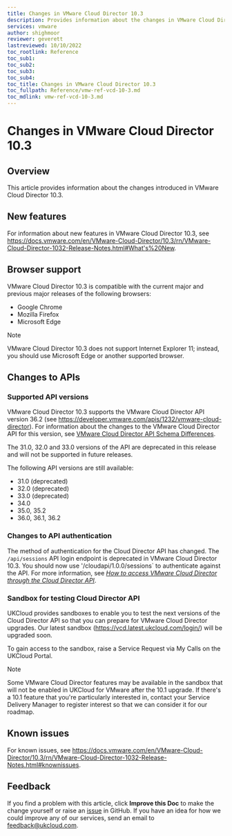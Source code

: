 ```yaml
---
title: Changes in VMware Cloud Director 10.3
description: Provides information about the changes in VMware Cloud Director 10.3
services: vmware
author: shighmoor
reviewer: geverett
lastreviewed: 10/10/2022
toc_rootlink: Reference
toc_sub1: 
toc_sub2:
toc_sub3:
toc_sub4:
toc_title: Changes in VMware Cloud Director 10.3
toc_fullpath: Reference/vmw-ref-vcd-10-3.md
toc_mdlink: vmw-ref-vcd-10-3.md
---
```


# Changes in VMware Cloud Director 10.3

## Overview

This article provides information about the changes introduced in VMware Cloud Director 10.3.

## New features

For information about new features in VMware Cloud Director 10.3, see <https://docs.vmware.com/en/VMware-Cloud-Director/10.3/rn/VMware-Cloud-Director-1032-Release-Notes.html#What's%20New>.

## Browser support

VMware Cloud Director 10.3 is compatible with the current major and previous major releases of the following browsers:

- Google Chrome
- Mozilla Firefox
- Microsoft Edge

> [!NOTE]
> VMware Cloud Director 10.3 does not support Internet Explorer 11; instead, you should use Microsoft Edge or another supported browser.

## Changes to APIs

### Supported API versions

VMware Cloud Director 10.3 supports the VMware Cloud Director API version 36.2 (see <https://developer.vmware.com/apis/1232/vmware-cloud-director>). For information about the changes to the VMware Cloud Director API for this version, see [VMware Cloud Director API Schema Differences](https://developer.vmware.com/apis/1232/vmware-cloud-director/doc/diff/index.html).

The 31.0, 32.0 and 33.0 versions of the API are deprecated in this release and will not be supported in future releases.

The following API versions are still available:

- 31.0 (deprecated)
- 32.0 (deprecated)
- 33.0 (deprecated)
- 34.0
- 35.0, 35.2
- 36.0, 36.1, 36.2

### Changes to API authentication

The method of authentication for the Cloud Director API has changed. The `/api/sessions` API login endpoint is deprecated in VMware Cloud Director 10.3. You should now use '/cloudapi/1.0.0/sessions` to authenticate against the API. For more information, see [*How to access VMware Cloud Director through the Cloud Director API*](vmw-how-access-vcloud-api.md).

### Sandbox for testing Cloud Director API

UKCloud provides sandboxes to enable you to test the next versions of the Cloud Director API so that you can prepare for VMware Cloud Director upgrades. Our latest sandbox (<https://vcd.latest.ukcloud.com/login/>) will be upgraded soon.

To gain access to the sandbox, raise a Service Request via My Calls on the UKCloud Portal.

> [!NOTE]
> Some VMware Cloud Director features may be available in the sandbox that will not be enabled in UKCloud for VMware after the 10.1 upgrade. If there's a 10.1 feature that you're particularly interested in, contact your Service Delivery Manager to register interest so that we can consider it for our roadmap.

## Known issues

For known issues, see <https://docs.vmware.com/en/VMware-Cloud-Director/10.3/rn/VMware-Cloud-Director-1032-Release-Notes.html#knownissues>.

## Feedback

If you find a problem with this article, click **Improve this Doc** to make the change yourself or raise an [issue](https://github.com/UKCloud/documentation/issues) in GitHub. If you have an idea for how we could improve any of our services, send an email to <feedback@ukcloud.com>.
